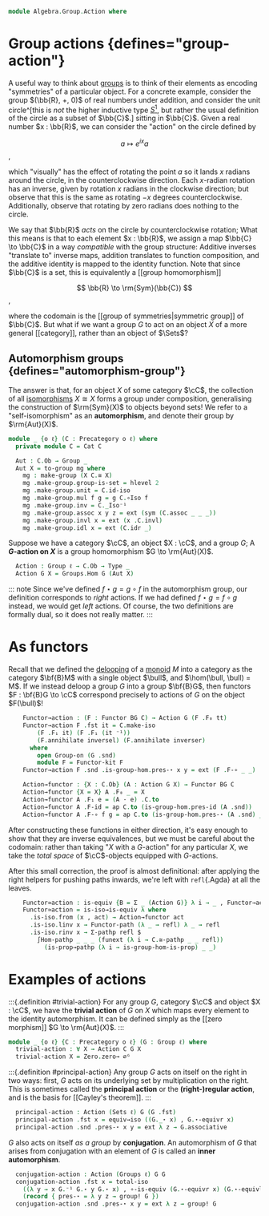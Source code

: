 <!--
```agda
open import Algebra.Group.Cat.FinitelyComplete
open import Algebra.Group.Cat.Base
open import Algebra.Group.Solver
open import Algebra.Group

open import Cat.Instances.Delooping
open import Cat.Instances.Functor
open import Cat.Instances.Sets
open import Cat.Diagram.Zero
open import Cat.Prelude

import Cat.Functor.Reasoning as Functor-kit
import Cat.Reasoning as Cat
```
-->

```agda
module Algebra.Group.Action where
```

<!--
```agda
open is-group-hom
open Functor
```
-->

# Group actions {defines="group-action"}

A useful way to think about [groups] is to think of their elements as
encoding "symmetries" of a particular object. For a concrete example,
consider the group $(\bb{R}, +, 0)$ of real numbers under addition, and
consider the unit circle^[this is _not_ the higher inductive type [$S^1$],
but rather the usual definition of the circle as a subset of $\bb{C}$.]
sitting in $\bb{C}$. Given a real number $x : \bb{R}$, we can consider
the "action" on the circle defined by

[groups]: Algebra.Group.html
[$S^1$]: Homotopy.Space.Circle.html

$$
a \mapsto e^{ix}a
$$,

which "visually" has the effect of rotating the point $a$ so it lands
$x$ radians around the circle, in the counterclockwise direction. Each
$x$-radian rotation has an inverse, given by rotation $x$ radians in the
clockwise direction; but observe that this is the same as rotating $-x$
degrees counterclockwise. Additionally, observe that rotating by zero
radians does nothing to the circle.

We say that $\bb{R}$ _acts_ on the circle by counterclockwise rotation;
What this means is that to each element $x : \bb{R}$, we assign a map
$\bb{C} \to \bb{C}$ in a way _compatible_ with the group structure:
Additive inverses "translate to" inverse maps, addition translates to
function composition, and the additive identity is mapped to the
identity function. Note that since $\bb{C}$ is a set, this is
equivalently a [[group homomorphism]]

$$
\bb{R} \to \rm{Sym}(\bb{C})
$$,

where the codomain is the [[group of symmetries|symmetric group]] of $\bb{C}$. But what if
we want a group $G$ to act on an object $X$ of a more general
[[category]], rather than an object of $\Sets$?

## Automorphism groups {defines="automorphism-group"}

The answer is that, for an object $X$ of some category $\cC$, the
collection of all [isomorphisms] $X \cong X$ forms a group under
composition, generalising the construction of $\rm{Sym}(X)$ to objects
beyond sets! We refer to a "self-isomorphism" as an
**automorphism**, and denote their group by $\rm{Aut}(X)$.

[isomorphisms]: Cat.Morphism.html#isos

```agda
module _ {o ℓ} (C : Precategory o ℓ) where
  private module C = Cat C

  Aut : C.Ob → Group _
  Aut X = to-group mg where
    mg : make-group (X C.≅ X)
    mg .make-group.group-is-set = hlevel 2
    mg .make-group.unit = C.id-iso
    mg .make-group.mul f g = g C.∘Iso f
    mg .make-group.inv = C._Iso⁻¹
    mg .make-group.assoc x y z = ext (sym (C.assoc _ _ _))
    mg .make-group.invl x = ext (x .C.invl)
    mg .make-group.idl x = ext (C.idr _)
```

Suppose we have a category $\cC$, an object $X : \cC$, and a group
$G$; A **$G$-action on $X$** is a group homomorphism $G \to
\rm{Aut}(X)$.

```agda
  Action : Group ℓ → C.Ob → Type _
  Action G X = Groups.Hom G (Aut X)
```

::: note
Since we've defined $f \star g = g \circ f$ in the automorphism group,
our definition corresponds to *right* actions. If we had defined
$f \star g = f \circ g$ instead, we would get *left* actions.
Of course, the two definitions are formally dual, so it does not
really matter.
:::

# As functors

Recall that we defined the [delooping] of a [monoid] $M$ into a category
as the category $\bf{B}M$ with a single object $\bull$, and $\hom(\bull,
\bull) = M$. If we instead deloop a group $G$ into a group $\bf{B}G$,
then functors $F : \bf{B}G \to \cC$ correspond precisely to actions
of $G$ on the object $F(\bull)$!

[delooping]: Cat.Instances.Delooping.html
[monoid]: Algebra.Monoid.html

<!--
```agda
  module _ {G : Group ℓ} where
    private BG = B (Group-on.underlying-monoid (G .snd) .snd) ^op
```
-->

```agda
    Functor→action : (F : Functor BG C) → Action G (F .F₀ tt)
    Functor→action F .fst it = C.make-iso
        (F .F₁ it) (F .F₁ (it ⁻¹))
        (F.annihilate inversel) (F.annihilate inverser)
      where
        open Group-on (G .snd)
        module F = Functor-kit F
    Functor→action F .snd .is-group-hom.pres-⋆ x y = ext (F .F-∘ _ _)

    Action→functor : {X : C.Ob} (A : Action G X) → Functor BG C
    Action→functor {X = X} A .F₀ _ = X
    Action→functor A .F₁ e = (A · e) .C.to
    Action→functor A .F-id = ap C.to (is-group-hom.pres-id (A .snd))
    Action→functor A .F-∘ f g = ap C.to (is-group-hom.pres-⋆ (A .snd) _ _)
```

After constructing these functions in either direction, it's easy enough
to show that they are inverse equivalences, but we must be careful about
the codomain: rather than taking "$X$ with a $G$-action" for any
particular $X$, we take the _total space_ of $\cC$-objects equipped
with $G$-actions.

After this small correction, the proof is almost definitional: after
applying the right helpers for pushing paths inwards, we're left with
`refl`{.Agda} at all the leaves.

```agda
    Functor≃action : is-equiv {B = Σ _ (Action G)} λ i → _ , Functor→action i
    Functor≃action = is-iso→is-equiv λ where
      .is-iso.from (x , act) → Action→functor act
      .is-iso.linv x → Functor-path (λ _ → refl) λ _ → refl
      .is-iso.rinv x → Σ-pathp refl $
        ∫Hom-pathp _ _ _ (funext (λ i → C.≅-pathp _ _ refl))
          (is-prop→pathp (λ i → is-group-hom-is-prop) _ _)
```

# Examples of actions

:::{.definition #trivial-action}
For any group $G$, category $\cC$ and object $X : \cC$, we have the
**trivial action** of $G$ on $X$ which maps every element to the
identity automorphism. It can be defined simply as the [[zero morphism]]
$G \to \rm{Aut}(X)$.
:::

```agda
module _ {o ℓ} {C : Precategory o ℓ} (G : Group ℓ) where
  trivial-action : ∀ X → Action C G X
  trivial-action X = Zero.zero→ ∅ᴳ
```

:::{.definition #principal-action}
Any group $G$ acts on itself on the right in two ways: first, $G$ acts on its
underlying set by multiplication on the right. This is sometimes called
the **principal action** or the **(right-)regular action**, and is the
basis for [[Cayley's theorem]].
:::

<!--
```agda
module _ {ℓ} (G : Group ℓ) where
  private module G = Group-on (G .snd)
```
-->

```agda
  principal-action : Action (Sets ℓ) G (G .fst)
  principal-action .fst x = equiv→iso ((G._⋆ x) , G.⋆-equivr x)
  principal-action .snd .pres-⋆ x y = ext λ z → G.associative
```

$G$ also acts on itself *as a group* by **conjugation**. An automorphism
of $G$ that arises from conjugation with an element of $G$ is called an
**inner automorphism**.

```agda
  conjugation-action : Action (Groups ℓ) G G
  conjugation-action .fst x = total-iso
    ((λ y → x G.⁻¹ G.⋆ y G.⋆ x) , ∘-is-equiv (G.⋆-equivr x) (G.⋆-equivl (x G.⁻¹)))
    (record { pres-⋆ = λ y z → group! G })
  conjugation-action .snd .pres-⋆ x y = ext λ z → group! G
```
